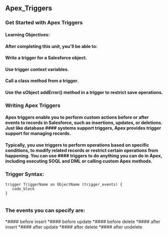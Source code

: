 ## Apex_Triggers
### Get Started with Apex Triggers
#### Learning Objectives:
#### After completing this unit, you'll be able to:
#### Write a trigger for a Salesforce object.
#### Use trigger context variables.
#### Call a class method from a trigger.
#### Use the sObject addError() method in a trigger to restrict save operations.

### Writing Apex Triggers
#### Apex triggers enable you to perform custom actions before or after events to records in Salesforce, such as insertions, updates, or deletions. Just like database #### systems support triggers, Apex provides trigger support for managing records.
#### Typically, you use triggers to perform operations based on specific conditions, to modify related records or restrict certain operations from happening. You can use #### triggers to do anything you can do in Apex, including executing SOQL and DML or calling custom Apex methods.

### Trigger Syntax:
```
trigger TriggerName on ObjectName (trigger_events) {
   code_block
}


```
### The events you can specify are:
*#### before insert
*#### before update
*#### before delete
*#### after insert
*#### after update
*#### after delete
*#### after undelete
